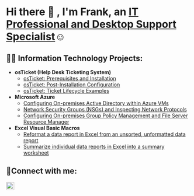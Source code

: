 <h1>Hi there 👋
, I'm Frank, an <a href="https://www.linkedin.com/in/frank-c-43656a5/">IT Professional and Desktop Support Specialist</a>☺</h1>

<h2>👨‍💻 Information Technology Projects:</h2>

- <b>osTicket (Help Desk Ticketing System)</b>
  - [osTicket: Prerequisites and Installation](https://github.com/realflchang/osticket-prereqs)
  - [osTicket: Post-Installation Configuration](https://github.com/realflchang/post-install-config)
  - [osTicket: Ticket Lifecycle Examples](https://github.com/realflchang/ticket-lifecycle)
- <b>Microsoft Azure</b>
  - [Configuring On-premises Active Directory within Azure VMs](https://github.com/realflchang/configure-ad)
  - [Network Security Groups (NSGs) and Inspecting Network Protocols](https://github.com/realflchang/azure-network-protocols)
  - [Configuring On-premises Group Policy Management and File Server Resource Manager](https://github.com/realflchang/group-policy-and-file-server-resource-management)
- <b>Excel Visual Basic Macros</b>
  - [Reformat a data report in Excel from an unsorted, unformatted data report](https://github.com/realflchang/reformat-data-report)
  - [Summarize individual data reports in Excel into a summary worksheet](https://github.com/realflchang/summarize-data-reports)

<h2>🤳Connect with me:</h2>

[<img align="left" alt="Frank | LinkedIn" width="22px" src="https://cdn.jsdelivr.net/npm/simple-icons@v3/icons/linkedin.svg" />][linkedin]

[linkedin]: https://linkedin.com/in/frank-c-43656a5

<!--
**realflchang/realflchang** is a ✨ _special_ ✨ repository because its `README.md` (this file) appears on your GitHub profile.

Here are some ideas to get you started:

- 🔭 I’m currently working on ...
- 🌱 I’m currently learning ...
- 👯 I’m looking to collaborate on ...
- 🤔 I’m looking for help with ...
- 💬 Ask me about ...
- 📫 How to reach me: ...
- 😄 Pronouns: ...
- ⚡ Fun fact: ...
-->
